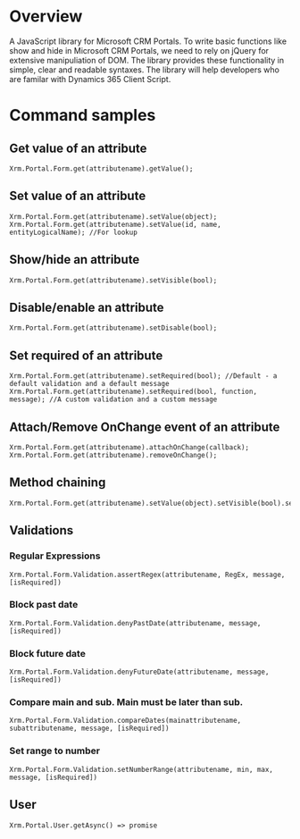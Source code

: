# Overview
A JavaScript library for Microsoft CRM Portals. To write basic functions like show and hide in Microsoft CRM Portals, we need to rely on jQuery for extensive manipuliation of DOM. The library provides these functionality in simple, clear and readable syntaxes. The library will help developers who are familar with Dynamics 365 Client Script.

# Command samples
## Get value of an attribute
```
Xrm.Portal.Form.get(attributename).getValue();
```
## Set value of an attribute
```
Xrm.Portal.Form.get(attributename).setValue(object);
Xrm.Portal.Form.get(attributename).setValue(id, name, entityLogicalName); //For lookup
```
## Show/hide an attribute
```
Xrm.Portal.Form.get(attributename).setVisible(bool);
```
## Disable/enable an attribute
```
Xrm.Portal.Form.get(attributename).setDisable(bool);
```
## Set required of an attribute
```
Xrm.Portal.Form.get(attributename).setRequired(bool); //Default - a default validation and a default message
Xrm.Portal.Form.get(attributename).setRequired(bool, function, message); //A custom validation and a custom message
```
## Attach/Remove OnChange event of an attribute
```
Xrm.Portal.Form.get(attributename).attachOnChange(callback);
Xrm.Portal.Form.get(attributename).removeOnChange();
```
## Method chaining
```
Xrm.Portal.Form.get(attributename).setValue(object).setVisible(bool).setRequired(bool);
```
## Validations
### Regular Expressions
```
Xrm.Portal.Form.Validation.assertRegex(attributename, RegEx, message, [isRequired])
```
### Block past date
```
Xrm.Portal.Form.Validation.denyPastDate(attributename, message, [isRequired])
```

### Block future date
```
Xrm.Portal.Form.Validation.denyFutureDate(attributename, message, [isRequired])
```

### Compare main and sub. Main must be later than sub.
```
Xrm.Portal.Form.Validation.compareDates(mainattributename, subattributename, message, [isRequired])
```

### Set range to number
```
Xrm.Portal.Form.Validation.setNumberRange(attributename, min, max, message, [isRequired])
```

## User
```
Xrm.Portal.User.getAsync() => promise
```
